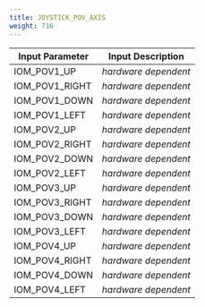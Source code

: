 ```yaml
---
title: JOYSTICK_POV_AXIS
weight: 716
---
```


| Input Parameter  | Input Description    |
| ---------------- | -------------------- |
| IOM\_POV1\_UP    | *hardware dependent* |
| IOM\_POV1\_RIGHT | *hardware dependent* |
| IOM\_POV1\_DOWN  | *hardware dependent* |
| IOM\_POV1\_LEFT  | *hardware dependent* |
| IOM\_POV2\_UP    | *hardware dependent* |
| IOM\_POV2\_RIGHT | *hardware dependent* |
| IOM\_POV2\_DOWN  | *hardware dependent* |
| IOM\_POV2\_LEFT  | *hardware dependent* |
| IOM\_POV3\_UP    | *hardware dependent* |
| IOM\_POV3\_RIGHT | *hardware dependent* |
| IOM\_POV3\_DOWN  | *hardware dependent* |
| IOM\_POV3\_LEFT  | *hardware dependent* |
| IOM\_POV4\_UP    | *hardware dependent* |
| IOM\_POV4\_RIGHT | *hardware dependent* |
| IOM\_POV4\_DOWN  | *hardware dependent* |
| IOM\_POV4\_LEFT  | *hardware dependent* |
